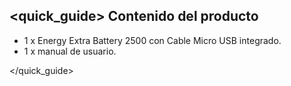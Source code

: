 ## <quick_guide> Contenido del producto

* 1 x Energy Extra Battery 2500 con Cable Micro USB integrado.
* 1 x manual de usuario.


</quick_guide>
